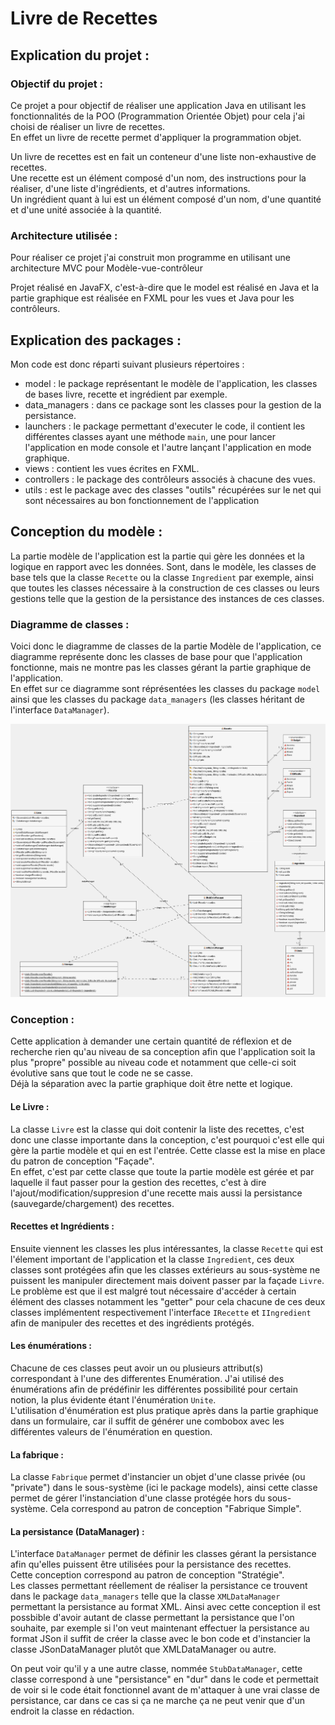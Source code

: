 Livre de Recettes
=================

Explication du projet :
-----------------------

### Objectif du projet :

Ce projet a pour objectif de réaliser une application Java en utilisant les fonctionnalités de la POO (Programmation Orientée Objet) pour cela j'ai choisi de réaliser un livre de recettes.  
En effet un livre de recette permet d'appliquer la programmation objet.

Un livre de recettes est en fait un conteneur d'une liste non-exhaustive de recettes.  
Une recette est un élément composé d'un nom, des instructions pour la réaliser, d'une liste d'ingrédients, et d'autres informations.  
Un ingrédient quant à lui est un élément composé d'un nom, d'une quantité et d'une unité associée à la quantité.

### Architecture utilisée :

Pour réaliser ce projet j'ai construit mon programme en utilisant une architecture MVC pour Modèle-vue-contrôleur

Projet réalisé en JavaFX, c'est-à-dire que le model est réalisé en Java et la partie graphique est réalisée en FXML pour les vues et Java pour les contrôleurs.

Explication des packages :
--------------------------

Mon code est donc réparti suivant plusieurs répertoires :
- model : le package représentant le modèle de l'application, les classes de bases livre, recette et ingrédient par exemple.
- data_managers : dans ce package sont les classes pour la gestion de la persistance.
- launchers :  le package permettant d'executer le code, il contient les différentes classes ayant une méthode `main`, une pour lancer l'application en mode console et l'autre lançant l'application en mode graphique.
- views : contient les vues écrites en FXML.
- controllers : le package des contrôleurs associés à chacune des vues.
- utils : est le package avec des classes "outils" récupérées sur le net qui sont nécessaires au bon fonctionnement de l'application

Conception du modèle :
----------------------

La partie modèle de l'application est la partie qui gère les données et la logique en rapport avec les données. Sont, dans le modèle, les classes de base tels que la classe `Recette` ou la classe `Ingredient` par exemple, ainsi que toutes les classes nécessaire à la construction de ces classes ou leurs gestions telle que la gestion de la persistance des instances de ces classes.

### Diagramme de classes :

Voici donc le diagramme de classes de la partie Modèle de l'application, ce diagramme représente donc les classes de base pour que l'application fonctionne, mais ne montre pas les classes gérant la partie graphique de l'application.  
En effet sur ce diagramme sont réprésentées les classes du package `model` ainsi que les classes du package `data_managers` (les classes héritant de l'interface `DataManager`).

![Diagramme de classe du Modèle](https://raw.githubusercontent.com/BOISSARD/LivreRecettes/master/UMLDiagram/exports/Class_diagram-Model-001.png)

### Conception :

Cette application à demander une certain quantité de réflexion et de recherche rien qu'au niveau de sa conception afin que l'application soit la plus "propre" possible au niveau code et notamment que celle-ci soit évolutive sans que tout le code ne se casse.  
Déjà la séparation avec la partie graphique doit être nette et logique.

#### Le Livre :

La classe `Livre` est la classe qui doit contenir la liste des recettes, c'est donc une classe importante dans la conception, c'est pourquoi c'est elle qui gère la partie modèle et qui en est l'entrée. Cette classe est la mise en place du patron de conception "Façade".  
En effet, c'est par cette classe que toute la partie modèle est gérée et par laquelle il faut passer pour la gestion des recettes, c'est à dire l'ajout/modification/suppresion d'une recette mais aussi la persistance (sauvegarde/chargement) des recettes.

#### Recettes et Ingrédients :

Ensuite viennent les classes les plus intéressantes, la classe `Recette` qui est l'élement important de l'application et la classe `Ingredient`, ces deux classes sont protégées afin que les classes extérieurs au sous-système ne puissent les manipuler directement mais doivent passer par la façade `Livre`.  
Le problème est que il est malgré tout nécessaire d'accéder à certain élément des classes notamment les "getter" pour cela chacune de ces deux classes implémentent respectivement l'interface `IRecette` et `IIngredient` afin de manipuler des recettes et des ingrédients protégés.  

#### Les énumérations :

Chacune de ces classes peut avoir un ou plusieurs attribut(s) correspondant à l'une des differentes Enumération. J'ai utilisé des énumérations afin de prédéfinir les différentes possibilité pour certain notion, la plus évidente étant l'énumération `Unite`.  
L'utilisation d'énumération est plus pratique après dans la partie graphique dans un formulaire, car il suffit de générer une combobox avec les différentes valeurs de l'énumération en question.

#### La fabrique :

La classe `Fabrique` permet d'instancier un objet d'une classe privée (ou "private") dans le sous-système (ici le package models), ainsi cette classe permet de gérer l'instanciation d'une classe protégée hors du sous-système. Cela correspond au patron de conception "Fabrique Simple".

#### La persistance (DataManager) :

L'interface `DataManager` permet de définir les classes gérant la persistance afin qu'elles puissent être utilisées pour la persistance des recettes.  
Cette conception correspond au patron de conception "Stratégie".  
Les classes permettant réellement de réaliser la persistance ce trouvent dans le package `data_managers` telle que la classe `XMLDataManager` permettant la persistance au format XML. Ainsi avec cette conception il est possbible d'avoir autant de classe permettant la persistance que l'on souhaite, par exemple si l'on veut maintenant effectuer la persistance au format JSon il suffit de créer la classe avec le bon code et d'instancier la classe JSonDataManager plutôt que XMLDataManager ou autre. 

On peut voir qu'il y a une autre classe, nommée `StubDataManager`, cette classe correspond à une "persistance" en "dur" dans le code et permettait de voir si le code était fonctionnel avant de m'attaquer à une vrai classe de persistance, car dans ce cas si ça ne marche ça ne peut venir que d'un endroit la classe en rédaction.
